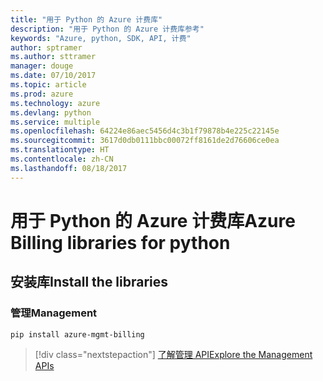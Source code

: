 ```yaml
---
title: "用于 Python 的 Azure 计费库"
description: "用于 Python 的 Azure 计费库参考"
keywords: "Azure, python, SDK, API, 计费"
author: sptramer
ms.author: sttramer
manager: douge
ms.date: 07/10/2017
ms.topic: article
ms.prod: azure
ms.technology: azure
ms.devlang: python
ms.service: multiple
ms.openlocfilehash: 64224e86aec5456d4c3b1f79878b4e225c22145e
ms.sourcegitcommit: 3617d0db0111bbc00072ff8161de2d76606ce0ea
ms.translationtype: HT
ms.contentlocale: zh-CN
ms.lasthandoff: 08/18/2017
---
```

# <a name="azure-billing-libraries-for-python"></a><span data-ttu-id="5976f-104">用于 Python 的 Azure 计费库</span><span class="sxs-lookup"><span data-stu-id="5976f-104">Azure Billing libraries for python</span></span>

## <a name="install-the-libraries"></a><span data-ttu-id="5976f-105">安装库</span><span class="sxs-lookup"><span data-stu-id="5976f-105">Install the libraries</span></span>


### <a name="management"></a><span data-ttu-id="5976f-106">管理</span><span class="sxs-lookup"><span data-stu-id="5976f-106">Management</span></span>

```bash
pip install azure-mgmt-billing
```
> [!div class="nextstepaction"]
> [<span data-ttu-id="5976f-107">了解管理 API</span><span class="sxs-lookup"><span data-stu-id="5976f-107">Explore the Management APIs</span></span>](/python/api/overview/azure/billing/managementlibrary)